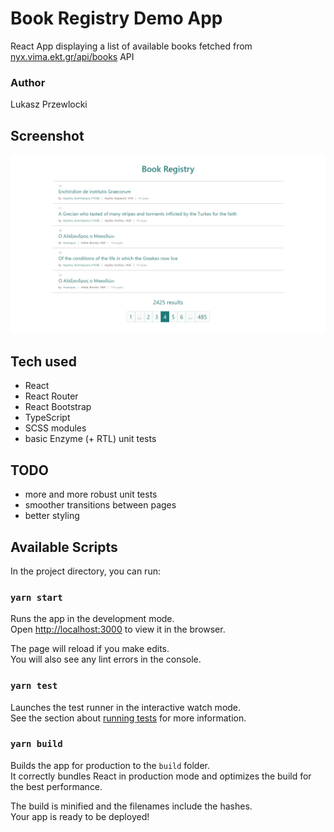 # Book Registry Demo App

React App displaying a list of available books fetched from [nyx.vima.ekt.gr/api/books](http://nyx.vima.ekt.gr:3000/api/books) API

### Author

Lukasz Przewlocki

## Screenshot

![Weather App screenshot](./public/screenshots/screenshot_1.png)

## Tech used

- React
- React Router
- React Bootstrap
- TypeScript
- SCSS modules
- basic Enzyme (+ RTL) unit tests

## TODO

- more and more robust unit tests
- smoother transitions between pages
- better styling

## Available Scripts

In the project directory, you can run:

### `yarn start`

Runs the app in the development mode.<br />
Open [http://localhost:3000](http://localhost:3000) to view it in the browser.

The page will reload if you make edits.<br />
You will also see any lint errors in the console.

### `yarn test`

Launches the test runner in the interactive watch mode.<br />
See the section about [running tests](https://facebook.github.io/create-react-app/docs/running-tests) for more information.

### `yarn build`

Builds the app for production to the `build` folder.<br />
It correctly bundles React in production mode and optimizes the build for the best performance.

The build is minified and the filenames include the hashes.<br />
Your app is ready to be deployed!
